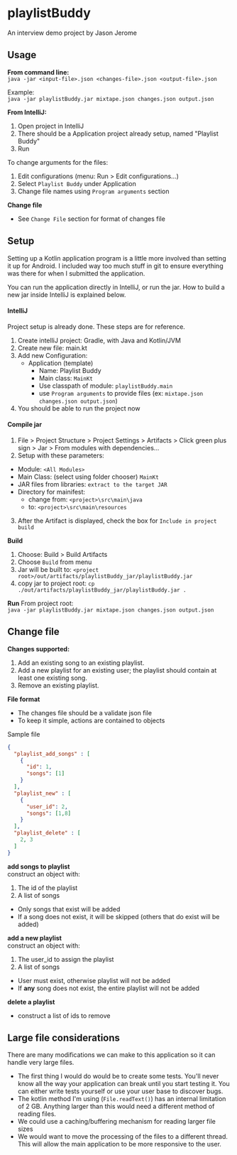 
# playlistBuddy
An interview demo project by Jason Jerome

## Usage

**From command line:**   
` java -jar <input-file>.json <changes-file>.json <output-file>.json `

Example:   
` java -jar playlistBuddy.jar mixtape.json changes.json output.json `

**From IntelliJ:**
1. Open project in IntelliJ
2. There should be a Application project already setup, named "Playlist Buddy"
3. Run

To change arguments for the files:
1. Edit configurations (menu: Run > Edit configurations...)
2. Select `Playlist Buddy` under Application
3. Change file names using `Program arguments` section

**Change file**
* See `Change File` section for format of changes file

## Setup

Setting up a Kotlin application program is a little more involved than setting it up for Android.
I included way too much stuff in git to ensure everything was there for when I submitted the application.

You can run the application directly in IntelliJ, or run the jar. How to build a new jar inside IntelliJ is explained below.

#### IntelliJ

Project setup is already done. These steps are for reference.
 1. Create intelliJ project: Gradle, with Java and Kotlin/JVM
 2. Create new file: main.kt
 3. Add new Configuration:
    - Application (template)
      - Name: Playlist Buddy
      - Main class: `MainKt`
      - Use classpath of module: `playlistBuddy.main`
      - use `Program arguments` to provide files (ex: `mixtape.json changes.json output.json`)
 4. You should be able to run the project now


#### Compile jar
1. File > Project Structure > Project Settings > Artifacts > Click green plus sign > Jar > From modules with dependencies...
2. Setup with these parameters:
  * Module: `<All Modules>`
  * Main Class: (select using folder chooser) `MainKt`
  * JAR files from libraries: `extract to the target JAR`
  * Directory for mainifest:
    * change from: `<project>\src\main\java`
    * to: `<project>\src\main\resources`
3. After the Artifact is displayed, check the box for `Include in project build`

**Build**
1. Choose: Build > Build Artifacts
2. Choose `Build` from menu
3. Jar will be built to: `<project root>/out/artifacts/playlistBuddy_jar/playlistBuddy.jar`
4. copy jar to project root: `cp ./out/artifacts/playlistBuddy_jar/playlistBuddy.jar .`

**Run**
From project root:   
`java -jar playlistBuddy.jar mixtape.json changes.json output.json`

## Change file

**Changes supported:**
1. Add an existing song to an existing playlist.
2. Add a new playlist for an existing user; the playlist should contain at least one existing song.
3. Remove an existing playlist.

**File format**
* The changes file should be a validate json file
* To keep it simple, actions are contained to objects


Sample file
```json
{
  "playlist_add_songs" : [
    {
      "id": 1,
      "songs": [1]
    }
  ],
  "playlist_new" : [
    {
      "user_id": 2,
      "songs": [1,8]
    }
  ],
  "playlist_delete" : [
    2, 3
  ]
}
```

**add songs to playlist**   
construct an object with:
1. The id of the playlist
2. A list of songs

* Only songs that exist will be added
* If a song does not exist, it will be skipped (others that do exist will be added)

**add a new playlist**   
construct an object with:
1. The user_id to assign the playlist
2. A list of songs

* User must exist, otherwise playlist will not be added
* If **any** song does not exist, the entire playlist will not be added

**delete a playlist**   
* construct a list of ids to remove


## Large file considerations
There are many modifications we can make to this application so it can handle very large files.

* The first thing I would do would be to create some tests. You'll never know all the way your application can break until you start testing it. You can either write tests yourself or use your user base to discover bugs.  
* The kotlin method I'm using (`File.readText()`) has an internal limitation of 2 GB. Anything larger than this would need a different method of reading files.
* We could use a caching/buffering mechanism for reading larger file sizes
* We would want to move the processing of the files to a different thread. This will allow the main application to be more responsive to the user.
